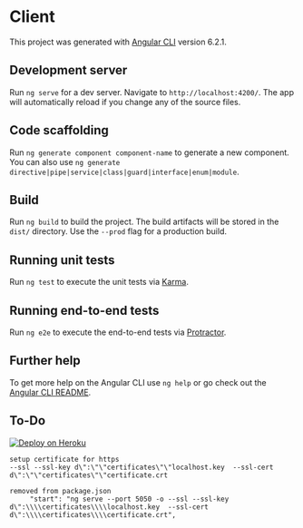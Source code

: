 # Client

This project was generated with [Angular CLI](https://github.com/angular/angular-cli) version 6.2.1.

## Development server

Run `ng serve` for a dev server. Navigate to `http://localhost:4200/`. The app will automatically reload if you change any of the source files.

## Code scaffolding

Run `ng generate component component-name` to generate a new component. You can also use `ng generate directive|pipe|service|class|guard|interface|enum|module`.

## Build

Run `ng build` to build the project. The build artifacts will be stored in the `dist/` directory. Use the `--prod` flag for a production build.

## Running unit tests

Run `ng test` to execute the unit tests via [Karma](https://karma-runner.github.io).

## Running end-to-end tests

Run `ng e2e` to execute the end-to-end tests via [Protractor](http://www.protractortest.org/).

## Further help

To get more help on the Angular CLI use `ng help` or go check out the [Angular CLI README](https://github.com/angular/angular-cli/blob/master/README.md).

## To-Do  


[![Deploy on Heroku](https://www.herokucdn.com/deploy/button.png)](https://heroku.com/deploy?template=https://github.com/ajeetx/seven11)


    setup certificate for https
    --ssl --ssl-key d\":\"\"certificates\"\"localhost.key  --ssl-cert d\":\"\"certificates\"\"certificate.crt

    removed from package.json
         "start": "ng serve --port 5050 -o --ssl --ssl-key d\":\\\\certificates\\\\localhost.key  --ssl-cert d\":\\\\certificates\\\\certificate.crt",

